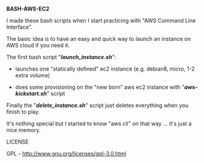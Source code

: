 **BASH-AWS-EC2**

I made these bash scripts when I start practicing with "AWS  Command  Line  Interface".

The basic idea is to have an easy and quick way to launch an instance on AWS cloud if you need it.

The first bash script "***launch_instance.sh***":

* launches one "statically defined" ec2 instance (e.g. debian8, micro, 1-2 extra volume)

* does some provisioning on the "new born" aws ec2 instance with "***aws-kickstart.sh***" script


Finally the "***delete_instance.sh***" script just deletes everything when you finish to play.

It's nothing special but I started to know "aws cli" on that way ... it's just a nice memory.

LICENSE

GPL - http://www.gnu.org/licenses/gpl-3.0.html
